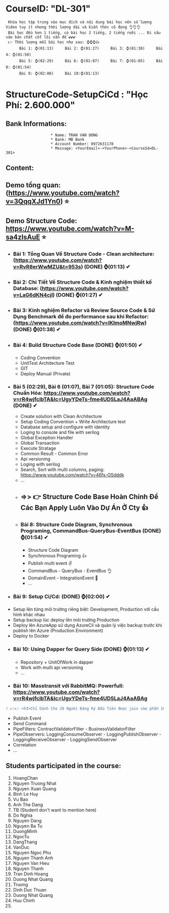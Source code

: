# CourseID: "DL-301" 
     Khóa học tập trung vào mục đích và nội dung bài học nên số lượng Video tuy ít nhưng thời lượng dài và kiến thức cô đọng 👌👌👌
     Bài học đều hơn 1 tiếng, có bài học 2 tiếng, 2 tiếng rưỡi ... Đi sâu vào bản chất cốt lõi vấn đề 💕💕💕
     👉 Thời lượng mỗi bài học như sau: ⌚⌚⌚👍
          Bài 1: ⌚(01:13)     Bài 2: ⌚(01:27)     Bài 3: ⌚(01:38)     Bài 4: ⌚(01:50)
          Bài 5: ⌚(02:29)     Bài 6: ⌚(01:07)     Bài 7: ⌚(01:05)     Bài 8: ⌚(01:54)
          Bài 9: ⌚(02:00)     Bài 10:⌚(01:13)
# StructureCode-SetupCiCd : "Học Phí: 2.600.000"
  ## Bank Informations:  
                        * Name: TRAN VAN DONG 
                        * Bank: MB Bank
                        * Account Number: 0972631178
                        * Message: <YourEmail>-<YourPhone>-<CourseId=DL-301>

  ## Content:
  
## <b>Demo tổng quan:</b> (https://www.youtube.com/watch?v=3QqqXJd1Yn0) ⭐
## Demo Structure Code: https://www.youtube.com/watch?v=M-sa4zIsAuE ⭐
    
- ### Bài 1: Tổng Quan Về Structure Code - Clean architecture: (https://www.youtube.com/watch?v=RvR8erWwMZU&t=953s) (DONE) ⌚(01:13) ✔
    
- ### Bài 2: Chi Tiết Về Structure Code & Kinh nghiệm thiết kế Database: (https://www.youtube.com/watch?v=LaG6dKN4cjI) (DONE) ⌚(01:27) ✔
    
- ### Bài 3: Kinh nghiệm Refactor và Review Source Code & Sử Dụng Benchmark để đo performance sau khi Refactor: (https://www.youtube.com/watch?v=lKlmoMNwjRw) (DONE) ⌚(01:38) ✔
    
- ### Bài 4: Build Structure Code Base (DONE) ⌚(01:50) ✔
  + Coding Convention
  + UnitTest Architecture Test
  + GIT
  + Deploy Manual (Private)

- ### Bài 5 (02:29), Bài 6 (01:07), Bài 7 (01:05): Structure Code Chuẩn Hóa: https://www.youtube.com/watch?v=rR4wjfcibTA&lc=UgyYDeTs-fme4UDSLaJ4AaABAg (DONE)  ✔
  + Create solution with Clean Architecture
  + Setup Coding Convention + Write Architecture text
  + Database setup and configure with identity
  + Loging to console and file with serilog
  + Global Exception Handler
  + Global Transaction
  + Execute Stratage
  + Common Result - Common Error
  + Api versioning
  + Loging with serilog
  + Search, Sort with multi columns, paging: https://www.youtube.com/watch?v=46fs-OSdddk
  + ...
  + <h2>=>> 👉 Structure Code Base Hoàn Chỉnh Để Các Bạn Apply Luôn Vào Dự Án Ở Cty 👍</h2>

  - ### Bài 8: Structure Code Diagram, Synchronous Programing, CommandBus-QueryBus-EventBus (DONE) ⌚(01:54) ✔
    + Structure Code Diagram
    + Synchronous Programing 👍
    + Publish multi event ✌
    + CommandBus - QueryBus - EventBus 👌
    + DomainEvent - IntegrationEvent 🤞
    + ...

- ### Bài 9: Setup Ci/Cd: (DONE) ⌚(02:00) ✔
 + Setup lên từng môi trường riêng biệt: Development, Production với cấu hình khác nhau
 + Setup backup lúc deploy lên môi trường Production
 + Deploy lên AzureApp sử dụng AzureCli và quản lý việc backup trước khi publish lên Azure (Production Environment)
 + Deploy to Docker

- ### Bài 10: Using Dapper for Query Side (DONE) ⌚(01:13) ✔
  + Repository + UnitOfWork in dapper
  + Work with multi api versioning
  + ...
   
- ### Bài 10: Masstransit với RabbitMQ: Powerfull: https://www.youtube.com/watch?v=rR4wjfcibTA&lc=UgyYDeTs-fme4UDSLaJ4AaABAg
 
```diff
! 👉👉 <h3>Chỉ Dành Cho 20 Người Đăng Ký Đầu Tiên được join vào phần 10 Masstransit với RabbitMQ</h3> 👍👍
```
  + Publish Event
  + Send Command
  + PipeFilters: ContractValidatorFilter - BusinessValidatorFilter
  + PipeObservers: LoggingConsumeObserver - LoggingPublishObserver - LoggingReceiveObserver - LoggingSendObserver
  + Correlation
  + ...

## Students participated in the course:
  1. HoangChan
  2. Nguyen Truong Nhat
  3. Nguyen Xuan Quang
  4. Binh Le Huy
  5. Vu Bao
  6. Anh The Dang
  7. TB (Student don't want to mention here)
  8. Do Nghia
  9. Nguyen Dang
  10. Nguyen Ba Tu
  11. DuongMinh
  12. NgocTu
  13. DangThang
  14. VanDuc
  15. Nguyen Ngoc Phu
  16. Nguyen Thanh Anh
  17. Nguyen Van Hieu
  18. Nguyen Thanh
  19. Tran Dinh Hoang
  20. Duong Nhat Quang
  21. Truong
  22. Dinh Duc Thuan
  23. Duong Nhat Quang
  24. Huu Chinh
  25. 
